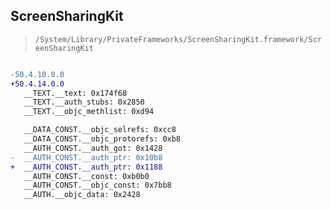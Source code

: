 ## ScreenSharingKit

> `/System/Library/PrivateFrameworks/ScreenSharingKit.framework/ScreenSharingKit`

```diff

-50.4.10.0.0
+50.4.14.0.0
   __TEXT.__text: 0x174f68
   __TEXT.__auth_stubs: 0x2850
   __TEXT.__objc_methlist: 0xd94

   __DATA_CONST.__objc_selrefs: 0xcc8
   __DATA_CONST.__objc_protorefs: 0xb8
   __AUTH_CONST.__auth_got: 0x1428
-  __AUTH_CONST.__auth_ptr: 0x10b8
+  __AUTH_CONST.__auth_ptr: 0x1188
   __AUTH_CONST.__const: 0xb0b0
   __AUTH_CONST.__objc_const: 0x7bb8
   __AUTH.__objc_data: 0x2428

```
